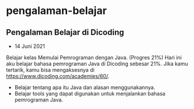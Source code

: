 # pengalaman-belajar
## Pengalaman Belajar di Dicoding

- 14 Juni 2021
  
Belajar kelas Memulai Pemrograman dengan Java. (Progres 21%)
Hari ini aku belajar bahasa pemrograman Java di Dicoding sebesar 21%. Jika kamu tertarik, kamu bisa mengaksesnya di https://www.dicoding.com/academies/60/.
* Belajar tentang apa itu Java dan alasan menggunakannya.
* Belajar tools yang dapat digunakan untuk menjalankan bahasa pemrograman Java.
